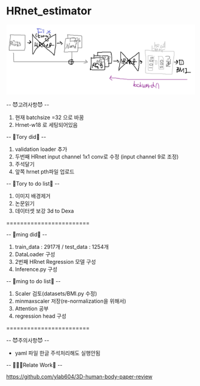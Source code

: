 # HRnet_estimator

<img src="https://github.com/ylab604/HRnet_BMI_estimator/blob/main/ming_0411_did.PNG">

-- 😈고려사항😈 --
1. 현재 batchsize =32 으로 바꿈
2. Hrnet-w18 로 세팅되어있음

-- 🐹Tory did🐹 --
1. validation loader 추가
2. 두번째 HRnet input channel 1x1 conv로 수정 (input channel 9로 조정)
3. 주석달기
4. 앞쪽 hrnet pth파일 업로드 


-- 🐹Tory to do list🐹 --
1. 이미지 배경제거
2. 논문읽기 
3. 데이터셋 보강 3d to Dexa

========================

-- 🥰ming did🥰 --
1. train_data : 2917개 / test_data : 1254개
2. DataLoader 구성
3. 2번째 HRnet Regression 모델 구성
4. Inference.py 구성


-- 🥰ming to do list🥰 --
1. Scaler 검토(datasets/BMI.py 수정)
2. minmaxscaler 저장(re-normalization을 위해서)
3. Attention 공부
4. regression head 구성

========================

-- 😈주의사항😈 --
* yaml 파일 한글 주석처리해도 실행안됨


-- 👨‍👧‍👧Relate Work👨‍ --

https://github.com/ylab604/3D-human-body-paper-review
